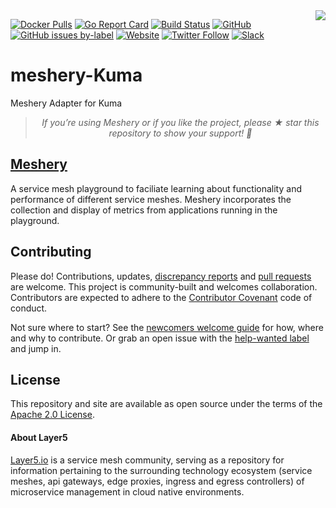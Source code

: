 <img align="right" src="https://layer5.io/assets/images/cube-sh-small.png" />

[![Docker Pulls](https://img.shields.io/docker/pulls/layer5/meshery-kuma.svg)](https://hub.docker.com/r/layer5/meshery-kuma)
[![Go Report Card](https://goreportcard.com/badge/github.com/layer5io/meshery-Kuma)](https://goreportcard.com/report/github.com/layer5io/meshery-kuma)
[![Build Status](https://github.com/layer5io/meshery-Kuma/workflows/Meshery-Kuma/badge.svg)](https://github.com/layer5io/meshery-kuma/actions)
[![GitHub](https://img.shields.io/github/license/layer5io/meshery-Kuma.svg)](https://github.com/layer5io/meshery-kuma/blob/master/LICENSE)
[![GitHub issues by-label](https://img.shields.io/github/issues/layer5io/meshery-Kuma/help%20wanted.svg)](https://github.com/layer5io/meshery-kuma/issues?q=is%3Aissue+is%3Aopen+label%3A%22help+wanted%22)
[![Website](https://img.shields.io/website/https/layer5.io/meshery.svg)](https://layer5.io/meshery)
[![Twitter Follow](https://img.shields.io/twitter/follow/layer5.svg?label=Follow&style=social)](https://twitter.com/intent/follow?screen_name=layer5)
[![Slack](http://slack.layer5.io/badge.svg)](http://slack.layer5.io)

# meshery-Kuma
Meshery Adapter for Kuma

><p align="center"><i>If you’re using Meshery or if you like the project, please ★ star this repository to show your support! 🤩</i></p>


## [Meshery](https://layer5.io/meshery)

A service mesh playground to faciliate learning about functionality and performance of different service meshes. Meshery incorporates the collection and display of metrics from applications running in the playground.

## Contributing
Please do! Contributions, updates, [discrepancy reports](/../../issues) and [pull requests](/../../pulls) are welcome. This project is community-built and welcomes collaboration. Contributors are expected to adhere to the [Contributor Covenant](http://contributor-covenant.org) code of conduct.

Not sure where to start? See the [newcomers welcome guide](https://drive.google.com/open?id=17OPtDE_rdnPQxmk2Kauhm3GwXF1R5dZ3Cj8qZLKdo5E) for how, where and why to contribute. Or grab an open issue with the [help-wanted label](../../labels/help%20wanted) and jump in.

## License

This repository and site are available as open source under the terms of the [Apache 2.0 License](https://opensource.org/licenses/Apache-2.0).

#### About Layer5
[Layer5.io](https://layer5.io) is a service mesh community, serving as a repository for information pertaining to the surrounding technology ecosystem (service meshes, api gateways, edge proxies, ingress and egress controllers) of microservice management in cloud native environments.
